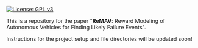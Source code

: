 [![License: GPL v3](https://img.shields.io/badge/License-GPLv3-blue.svg)](https://www.gnu.org/licenses/gpl-3.0)

This is a repository for the paper "**ReMAV**: Reward Modeling of Autonomous Vehicles for Finding Likely Failure Events".

Instructions for the project setup and file directories will be updated soon!

